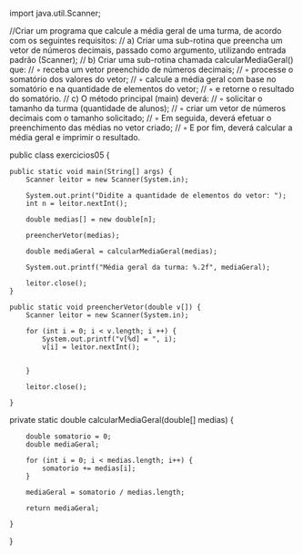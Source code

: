 import java.util.Scanner;

//Criar um programa que calcule a média geral de uma turma, de acordo com os seguintes requisitos:
//    a) Criar uma sub-rotina que preencha um vetor de números decimais, passado como argumento, utilizando entrada padrão (Scanner);
//    b) Criar uma sub-rotina chamada calcularMediaGeral() que:
//        ◦ receba um vetor preenchido de números decimais;
//        ◦ processe o somatório dos valores do vetor;
//        ◦ calcule a média geral com base no somatório e na quantidade de elementos do vetor;
//        ◦ e retorne o resultado do somatório.
//    c) O método principal (main) deverá: 
//        ◦ solicitar o tamanho da turma (quantidade de alunos);
//        ◦ criar um vetor de números decimais com o tamanho solicitado;
//        ◦ Em seguida, deverá efetuar o preenchimento das médias no vetor criado;
//        ◦ E por fim, deverá calcular a média geral e imprimir o resultado.

public class exercicios05 {

	public static void main(String[] args) {
		Scanner leitor = new Scanner(System.in);
		
		System.out.print("Didite a quantidade de elementos do vetor: ");
		int n = leitor.nextInt();
		
		double medias[] = new double[n];
		
		preencherVetor(medias);
		
		double mediaGeral = calcularMediaGeral(medias);
		
		System.out.printf("Média geral da turma: %.2f", mediaGeral);
		
		leitor.close();
	}
	
	public static void preencherVetor(double v[]) {
		Scanner leitor = new Scanner(System.in);
		
		for (int i = 0; i < v.length; i ++) {
			System.out.printf("v[%d] = ", i);
			v[i] = leitor.nextInt();		
					
			
		}
		
		leitor.close();
		
	}
	
private static double calcularMediaGeral(double[] medias) {
		
		double somatorio = 0;
		double mediaGeral;
		
		for (int i = 0; i < medias.length; i++) {
			somatorio += medias[i];
		}
		
		mediaGeral = somatorio / medias.length;
		
		return mediaGeral;
		
	}

}


